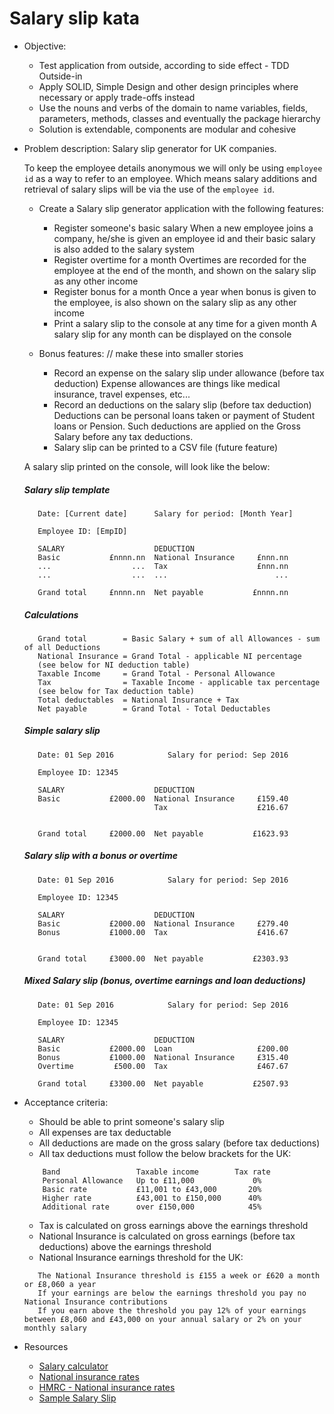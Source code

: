 Salary slip kata
================
- Objective:
	- Test application from outside, according to side effect - TDD Outside-in
	- Apply SOLID, Simple Design and other design principles where necessary or apply trade-offs instead
	- Use the nouns and verbs of the domain to name variables, fields, parameters, methods, classes and eventually the package hierarchy
	- Solution is extendable, components are modular and cohesive

- Problem description: 
	Salary slip generator for UK companies.

    To keep the employee details anonymous we will only be using `employee id` as a way to refer to an employee.
    Which means salary additions and retrieval of salary slips will be via the use of the `employee id`.     

    - Create a Salary slip generator application with the following features:

        - Register someone's basic salary
          When a new employee joins a company, he/she is given an employee id and their basic salary is also added to the salary system
        - Register overtime for a month
          Overtimes are recorded for the employee at the end of the month, and shown on the salary slip as any other income
        - Register bonus for a month
          Once a year when bonus is given to the employee, is also shown on the salary slip as any other income
        - Print a salary slip to the console at any time for a given month
          A salary slip for any month can be displayed on the console 
    
    - Bonus features: // make these into smaller stories
        - Record an expense on the salary slip under allowance (before tax deduction)
          Expense allowances are things like medical insurance, travel expenses, etc...
        - Record an deductions on the salary slip (before tax deduction)
          Deductions can be personal loans taken or payment of Student loans or Pension.
          Such deductions are applied on the Gross Salary before any tax deductions.                                                                            
        - Salary slip can be printed to a CSV file (future feature)
    
    A salary slip printed on the console, will look like the below:
    
    ##### Salary slip template
         
         Date: [Current date]      Salary for period: [Month Year]
         
         Employee ID: [EmpID]
         
         SALARY                    DEDUCTION
         Basic           £nnnn.nn  National Insurance     £nnn.nn
         ...                  ...  Tax                    £nnn.nn
         ...                  ...  ...                        ...
         
         Grand total     £nnnn.nn  Net payable           £nnnn.nn
         
    ##### Calculations
     
         Grand total        = Basic Salary + sum of all Allowances - sum of all Deductions
         National Insurance = Grand Total - applicable NI percentage
         (see below for NI deduction table)
         Taxable Income     = Grand Total - Personal Allowance 
         Tax                = Taxable Income - applicable tax percentage
         (see below for Tax deduction table)
         Total deductables  = National Insurance + Tax
         Net payable        = Grand Total - Total Deductables
         
    ##### Simple salary slip

         Date: 01 Sep 2016            Salary for period: Sep 2016
         
         Employee ID: 12345
         
         SALARY                    DEDUCTION
         Basic           £2000.00  National Insurance     £159.40
                                   Tax                    £216.67

         
         Grand total     £2000.00  Net payable           £1623.93

    ##### Salary slip with a bonus or overtime

         Date: 01 Sep 2016            Salary for period: Sep 2016
         
         Employee ID: 12345
         
         SALARY                    DEDUCTION
         Basic           £2000.00  National Insurance     £279.40
         Bonus           £1000.00  Tax                    £416.67

         
         Grand total     £3000.00  Net payable           £2303.93
    
    ##### Mixed Salary slip (bonus, overtime earnings and loan deductions)

         Date: 01 Sep 2016            Salary for period: Sep 2016
         
         Employee ID: 12345
         
         SALARY                    DEDUCTION
         Basic           £2000.00  Loan                   £200.00
         Bonus           £1000.00  National Insurance     £315.40
         Overtime         £500.00  Tax                    £467.67
         
         Grand total     £3300.00  Net payable           £2507.93

- Acceptance criteria:
	- Should be able to print someone's salary slip
	- All expenses are tax deductable
	- All deductions are made on the gross salary (before tax deductions)
	- All tax deductions must follow the below brackets for the UK: 
	```
        Band                 Taxable income        Tax rate
        Personal Allowance   Up to £11,000             0%
        Basic rate           £11,001 to £43,000       20%
        Higher rate          £43,001 to £150,000      40%
        Additional rate      over £150,000            45%
    ```
	- Tax is calculated on gross earnings above the earnings threshold
	- National Insurance is calculated on gross earnings (before tax deductions) above the earnings threshold
	- National Insurance earnings threshold for the UK:
	 ```
        The National Insurance threshold is £155 a week or £620 a month or £8,060 a year
        If your earnings are below the earnings threshold you pay no National Insurance contributions
        If you earn above the threshold you pay 12% of your earnings between £8,060 and £43,000 on your annual salary or 2% on your monthly salary
     ```

- Resources
    - [Salary calculator](http://www.thesalarycalculator.co.uk/)
    - [National insurance rates](http://www.which.co.uk/money/tax/guides/national-insurance-explained/national-insurance-rates/)
    - [HMRC - National insurance rates](https://www.gov.uk/guidance/rates-and-thresholds-for-employers-2016-to-2017)
    - [Sample Salary Slip](http://1.bp.blogspot.com/-lJXMuMQCGtE/Udm8dlTIeSI/AAAAAAAAA1Q/jLxBZndJTAA/s1600/Pay+Slip+Format.JPG)
